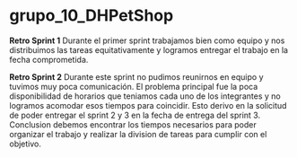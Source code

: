 # grupo_10_DHPetShop

**Retro Sprint 1**
Durante el primer sprint trabajamos bien como equipo y nos distribuimos las tareas equitativamente y
logramos entregar el trabajo en la fecha comprometida.


**Retro Sprint 2**
Durante este sprint no pudimos reunirnos en equipo y tuvimos muy poca comunicación.
El problema principal fue la poca disponibilidad de horarios que teniamos cada uno de los integrantes y no logramos acomodar esos tiempos para coincidir.
Esto derivo en la solicitud de poder entregar el sprint 2 y 3 en la fecha de entrega del sprint 3.
Conclusion debemos encontrar los tiempos necesarios para poder organizar el trabajo y realizar la 
division de tareas para cumplir con el objetivo.